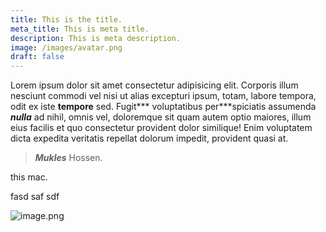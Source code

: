 ```yaml
---
title: This is the title.
meta_title: This is meta title.
description: This is meta description.
image: /images/avatar.png
draft: false
---
```

Lorem ipsum dolor sit amet consectetur adipisicing elit. Corporis illum nesciunt commodi vel nisi ut alias excepturi ipsum, totam, labore tempora, odit ex iste **tempore** sed. Fugit\*\*\* voluptatibus per\*\*\*spiciatis assumenda ***nulla*** ad nihil, omnis vel, doloremque sit quam autem optio maiores, illum eius facilis et quo consectetur provident dolor similique! Enim voluptatem dicta expedita veritatis repellat dolorum impedit, provident quasi at.

> ***Mukles*** Hossen.

this mac.

fasd saf sdf

![image.png](/.)
